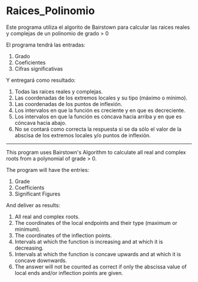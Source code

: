 # Raices_Polinomio

Este programa utiliza el algorito de Bairstown para calcular las raices reales y complejas
de un polinomio de grado > 0

El programa tendrá las entradas:

  1. Grado
  2. Coeficientes
  3. Cifras significativas
  
Y entregará como resultado:

  1. Todas las raíces reales y complejas.
  2. Las coordenadas de los extremos locales y su tipo (máximo o mínimo).
  3. Las coordenadas de los puntos de inflexión.
  4. Los intervalos en que la función es creciente y en que es decreciente.
  5. Los intervalos en que la función es cóncava hacia arriba y en que es cóncava hacia abajo.
  6. No se contará como correcta la respuesta si se da sólo el valor de la abscisa de los extremos locales y/o puntos de inflexión.

---------------------------------------------------------------------------------------------------------------------------------------------------------------------------------

This program uses Bairstown's Algorithm to calculate all real and complex roots from a polynomial of grade > 0. 

The program will have the entries:

  1. Grade
  2. Coefficients
  3. Significant Figures

And deliver as results:

  1. All real and complex roots.
  2. The coordinates of the local endpoints and their type (maximum or minimum).
  3. The coordinates of the inflection points.
  4. Intervals at which the function is increasing and at which it is decreasing.
  5. Intervals at which the function is concave upwards and at which it is concave downwards.
  6. The answer will not be counted as correct if only the abscissa value of local ends and/or inflection points are given.
